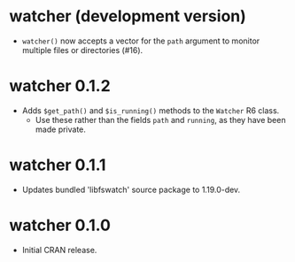 # watcher (development version)

* `watcher()` now accepts a vector for the `path` argument to monitor multiple files or directories (#16).

# watcher 0.1.2

* Adds `$get_path()` and `$is_running()` methods to the `Watcher` R6 class.
  + Use these rather than the fields `path` and `running`, as they have been made private.

# watcher 0.1.1

* Updates bundled 'libfswatch' source package to 1.19.0-dev.

# watcher 0.1.0

* Initial CRAN release.
